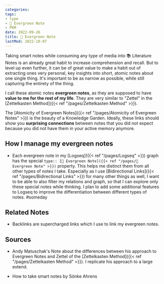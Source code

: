 ```yaml
---
categories:
tags:
- type
- 🌳 Evergreen Note
- PKM
date: 2022-09-26
title: 🌳 Evergreen Note
lastMod: 2022-10-07
---
```

Taking smart notes while consuming any type of media into 📚 Literature Notes is an already great habit to increase comprehension and recall. But to level up even further, it can be of great value to make a habit out of extracting ones very personal, key insights into short, atomic notes about one single thing. It's important to be as narrow as possible, while still capturing the entirety of the thing.

I call these atomic notes **evergreen notes**, as they are supposed to have **value to me for the rest of my life**. They are very similar to "Zettel" in the [Zettelkasten Method]({{< ref "/pages/Zettelkasten Method" >}}).



The [Atomicity of Evergreen Notes]({{< ref "/pages/Atomicity of Evergreen Notes" >}}) is the beauty of a Knowledge Garden. Ideally, these links should show you **surprising connections** between notes that you did not expect because you did not have them in your active memory anymore.





## How I manage my evergreen notes

  + Each evergreen note in my [Logseq]({{< ref "/pages/Logseq" >}}) graph has the special `type:: [🌳 Evergreen Note]({{< ref "/pages/🌳 Evergreen Note" >}})` property. This helps me distinct them from all other types of notes I take. Especially as I use [Bidirectional Links]({{< ref "/pages/Bidirectional Links" >}}) for many other things as well, I want to be able to also filter my relations and graph, so that I can explore only these special notes while thinking.
I plan to add some additional features to Logseq to improve the differentiation between different types of notes.  #someday



## Related Notes

  + Backlinks are supercharged links which I use to link my evergreen notes.





## Sources

  + Andy Matuschak's Note about the differences between his approach to Evergreen Notes and Zettel of the [Zettelkasten Method]({{< ref "/pages/Zettelkasten Method" >}}). I replicate his approach to a large extend.

  + How to take smart notes by Sönke Ahrens
